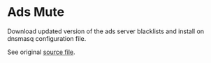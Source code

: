 # Ads Mute

Download updated version of the ads server blacklists and install on dnsmasq
configuration file.

See original [source file](https://github.com/hectorm/hmirror/).
